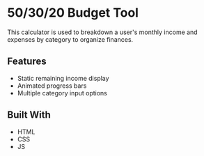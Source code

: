 # 50/30/20 Budget Tool

This calculator is used to breakdown a user's monthly income and expenses by category to organize finances.

## Features

- Static remaining income display
- Animated progress bars
- Multiple category input options

## Built With
- HTML
- CSS
- JS
